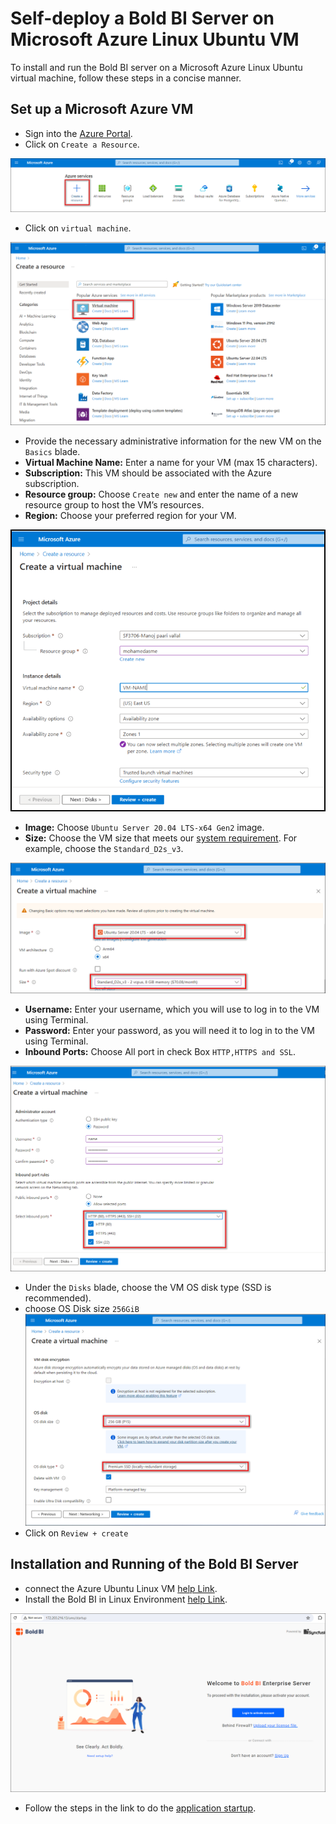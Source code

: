 # Self-deploy a Bold BI Server on Microsoft Azure Linux Ubuntu VM
To install and run the Bold BI server on a Microsoft Azure Linux Ubuntu virtual machine, follow these steps in a concise manner.
## Set up a Microsoft Azure VM
 - Sign into the [Azure Portal](https://portal.azure.com/).
 - Click on `Create a Resource`.

 ![Create Resource](images/create.png)
 - Click on `virtual machine`.

 ![virtual machine](images/VM.png)
 - Provide the necessary administrative information for the new VM on the `Basics` blade.
 - **Virtual Machine Name:** Enter a name for your VM (max 15 characters).
 - **Subscription:** This VM should be associated with the Azure subscription.
 - **Resource group:** Choose `Create new` and enter the name of a new resource group to host the VM’s resources.
 - **Region:** Choose your preferred region for your VM.

![virtual machine](images/give_value.png)
 - **Image:** Choose `Ubuntu Server 20.04 LTS-x64 Gen2` image.
 - **Size:** Choose the VM size that meets our [system requirement](https://help.boldbi.com/deploying-bold-bi/overview/#hardware-requirements). For example, choose the `Standard_D2s_v3`.

![virtual machine](images/image.png)
 - **Username:** Enter your username, which you will use to log in to the VM using Terminal.
 - **Password:** Enter your password, as you will need it to log in to the VM using Terminal.
 - **Inbound Ports:** Choose All port in check Box `HTTP,HTTPS and SSL`.

![virtual machine](images/Authu.png)
 - Under the `Disks` blade, choose the VM OS disk type (SSD is recommended).
 - choose OS Disk size `256GiB` 
 ![virtual machine](images/SSD.png)
 - Click on `Review + create`

## Installation and Running of the Bold BI Server ##
 - connect the Azure Ubuntu Linux VM [help Link](https://learn.microsoft.com/en-us/azure/virtual-machines/linux-vm-connect?tabs=Windows).
 - Install the Bold BI in Linux Environment [help Link](https://help.boldbi.com/deploying-bold-bi/deploying-in-linux/installation-and-deployment/bold-bi-on-ubuntu/).

![virtual machine](images/BoldBi.png)
 - Follow the steps in the link to do the [application startup](https://help.boldbi.com/application-startup/).
